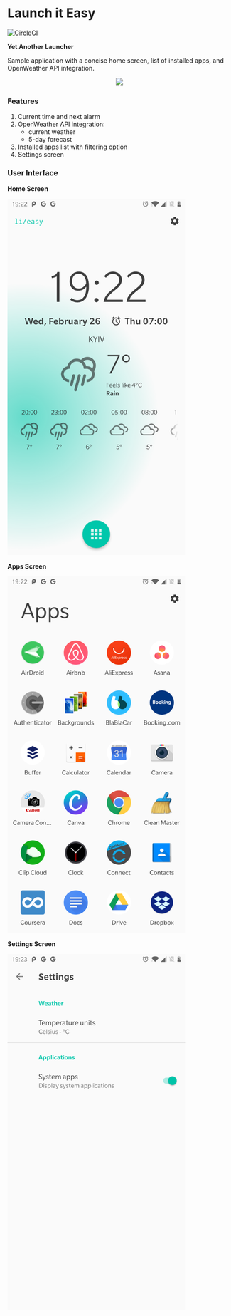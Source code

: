 # Launch it Easy

[![CircleCI](https://circleci.com/gh/asherepenko/launchiteasy.svg?style=svg&circle-token=9d39fddaddad3536601814fbed8a2ffbcce72ece)](https://circleci.com/gh/asherepenko/launchiteasy)

**Yet Another Launcher**

Sample application with a concise home screen, list of installed apps, and OpenWeather API integration.

<p align="center">
    <img src="https://github.com/steverichey/google-play-badge-svg/blob/master/img/en_get.svg" width="250px" />
</p>

### Features

1. Current time and next alarm
2. OpenWeather API integration:
    - current weather
    - 5-day forecast
3. Installed apps list with filtering option
4. Settings screen

### User Interface

**Home Screen**

<img src="images/home.png" width="400px" />

**Apps Screen**

<img src="images/apps.png" width="400px" />

**Settings Screen**

<img src="images/settings.png" width="400px" />
